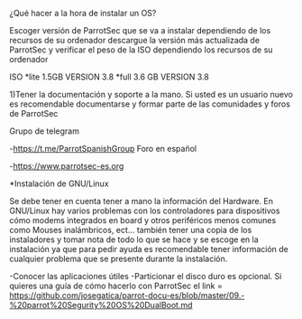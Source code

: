 ¿Qué hacer a la hora de instalar un OS?

Escoger versión de ParrotSec que se va a instalar dependiendo de los recursos de su ordenador descargue la versión más actualizada de ParrotSec y verificar el peso de la ISO dependiendo los recursos de su ordenador

ISO
*lite 1.5GB VERSION 3.8
*full 3.6 GB VERSION 3.8

1)Tener la documentación y soporte a la mano. Si usted es un usuario nuevo es recomendable documentarse y formar parte de
las comunidades y foros de ParrotSec 
 
Grupo de telegram<p>
-https://t.me/ParrotSpanishGroup
Foro en español<p>
-https://www.parrotsec-es.org


*Instalación de GNU/Linux

Se debe tener en cuenta tener a mano la información del Hardware.
En GNU/Linux hay varios problemas con los controladores para dispositivos
cómo modems integrados en board y otros periféricos menos comunes
como Mouses inalámbricos, ect... 
también tener una copia de los instaladores y tomar nota de todo lo que se hace y se escoge en la instalación ya que para pedir ayuda es recomendable tener información de cualquier problema que se presente durante la instalación.

-Conocer las aplicaciones útiles
-Particionar el disco duro es opcional. Si quieres una guía de cómo hacerlo con ParrotSec el link =  https://github.com/josegatica/parrot-docu-es/blob/master/09.-%20parrot%20Segurity%20OS%20DualBoot.md



